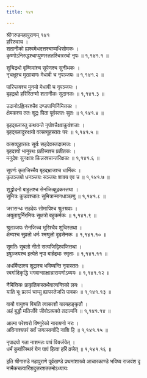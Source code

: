 ```yaml
---
title: १४१

---
```

श्रीगरुडमहापुराणम् १४१  
हरिरुवाच ।  
शतानीको ह्यश्वमेधदत्तश्चाप्यधिसोमकः ।  
कृष्णोऽनिरुद्धश्चाप्युष्णस्ततश्चित्ररथो नृपः ॥ १,१४१.१ ॥  
  
शुचिद्रथो वृष्णिमांश्च सुपेणश्च सुनीथकः ।  
नृचक्षुश्च मुखाबाणः मेधावी च नृपञ्जयः ॥ १,१४१.२ ॥  
  
पारिप्लवश्च मुनयो मेधावी च नृपञ्जयः ।  
बृहद्रथो हरिस्तिग्मो शतानीकः सुदानकः ॥ १,१४१.३ ॥  
  
उदानोऽह्निनरश्चैव दण्डपाणिर्निमित्तकः ।  
क्षेमकश्च ततः शूद्रः पिता पूर्वस्ततः सुतः ॥ १,१४१.४ ॥  
  
बृहद्बलास्तु कथयन्ते नृपोश्चैक्ष्वाकुवंशजाः ।  
बृहद्बलादुरुक्षयो वत्सव्यूहस्ततः परः ॥ १,१४१.५ ॥  
  
वत्सव्यूहात्ततः सूर्यः सहदेवस्तदात्मजः ।  
बृहदश्वो भानुरथः प्रतीच्यश्च प्रतीतकः ।  
मनुदेवः सुनक्षत्रः किन्नरश्चान्तरिक्षकः ॥ १,१४१.६ ॥  
  
सुपर्णः कृतजिच्चैव बृहद्भ्राजश्च धार्मिकः ।  
कृतञ्जयो धनञ्जयः सञ्जयः शाक्य एव च ॥ १,१४१.७ ॥  
  
शुद्धोदनो बाहुलश्च सेनजित्क्षुद्रकस्तथा ।  
सुमित्रः कुडवश्चातः सुमित्रान्मागधाञ्छणु ॥ १,१४१.८ ॥  
  
जरासन्धः सहदेवः सोमापिश्च श्रुतश्रवाः ।  
अयुतायुर्निरमित्रः सुक्षत्रो बहुकर्मकः ॥ १,१४१.९ ॥  
  
श्रुतञ्जयः सेनजिच्च भूरिश्चैव शुचिस्तथा ।  
क्षेम्यश्च सुव्रतो धर्मः श्मश्रुलो दृढसेनकः ॥ १,१४१.१० ॥  
  
सुमतिः सुबलो नीतो सत्यजिद्विश्वजित्तथा ।  
इषुञ्जयश्च इत्येते नृपा बार्हद्रथाः स्मृताः ॥ १,१४१.११ ॥  
  
अधर्मिष्ठाश्च शूद्राश्च भविष्यन्ति नृपास्ततः ।  
स्वर्गादिकृद्धि भगवान्साक्षान्नारायणोऽव्ययः ॥ १,१४१.१२ ॥  
  
नैमित्तिकः प्राकृतिकस्तथैवात्यन्तिको लयः ।  
याति भूः प्रलयं चाप्सु ह्यापस्तेजसि पावकः ॥ १,१४१.१३ ॥  
  
वायौ वायुश्च वियति त्वाकाशौ यात्यहङ्कृतौ ।  
अहं बुद्धौ मतिर्जोवे जीवोऽव्यक्ते तदात्मनि ॥ १,१४१.१४ ॥  
  
आत्मा परेश्वरो विष्णुरेको नारायणो नरः ।  
अविनाश्यपरं सर्वं जगत्स्वर्गादि नाशि हि ॥ १,१४१.१५ ॥  
  
नृपादयो गता नाशमतः पापं विवर्जयेत् ।  
धर्मं कुर्यात्स्थिरं येन पापं हित्वा हरिं व्रजेत् ॥ १,१४१.१६ ॥  
  
इति श्रीगारुडे महापुराणे पूर्वखण्डे प्रथमांशाख्ये आचारकाण्डे भविष्य राजवंश दृ नामैकचत्वारिंशदुत्तरशततमोऽध्यायः